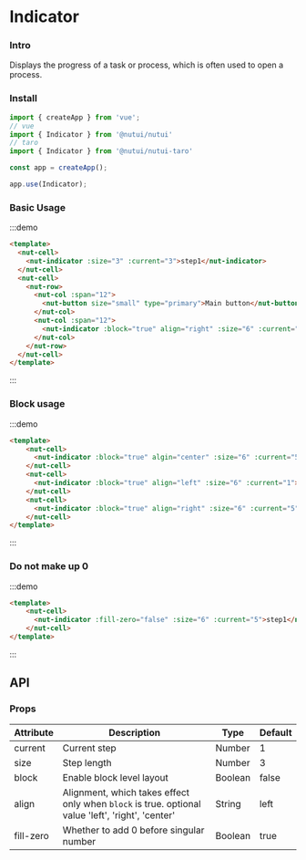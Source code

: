 # Indicator

### Intro

Displays the progress of a task or process, which is often used to open a process.

### Install

```javascript
import { createApp } from 'vue';
// vue
import { Indicator } from '@nutui/nutui'
// taro
import { Indicator } from '@nutui/nutui-taro'

const app = createApp();

app.use(Indicator);

```

### Basic Usage

:::demo
```html
<template>
  <nut-cell>
    <nut-indicator :size="3" :current="3">step1</nut-indicator>
  </nut-cell>
  <nut-cell>
    <nut-row>
      <nut-col :span="12">
        <nut-button size="small" type="primary">Main button</nut-button>
      </nut-col>
      <nut-col :span="12">
        <nut-indicator :block="true" align="right" :size="6" :current="5">step1</nut-indicator>
      </nut-col>
    </nut-row>
  </nut-cell>
</template>
```
:::

### Block usage
:::demo
```html
<template>
    <nut-cell>
      <nut-indicator :block="true" algin="center" :size="6" :current="5">step1</nut-indicator>
    </nut-cell>
    <nut-cell>
      <nut-indicator :block="true" align="left" :size="6" :current="1">step1</nut-indicator>
    </nut-cell>
    <nut-cell>
      <nut-indicator :block="true" align="right" :size="6" :current="5">step1</nut-indicator>
    </nut-cell>
</template>
```
:::

### Do not make up 0
:::demo
```html
<template>
    <nut-cell>
      <nut-indicator :fill-zero="false" :size="6" :current="5">step1</nut-indicator>
    </nut-cell>
</template>
```
:::


## API

### Props

| Attribute         | Description                             | Type   | Default           |
|--------------|----------------------------------|--------|------------------|
| current  | Current step               | Number | 1              |
| size       | Step length                         | Number | 3               |
| block | Enable block level layout     | Boolean | false |
| align | Alignment, which takes effect only when `block` is true. optional value 'left', 'right', 'center'| String | left |
| fill-zero     | Whether to add 0 before singular number                      | Boolean | true        |
